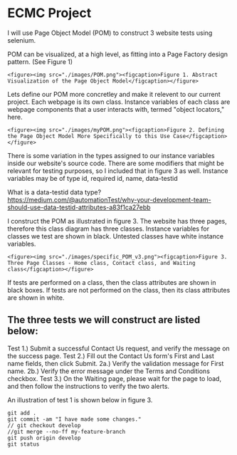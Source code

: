 # ECMC Project

I will use Page Object Model (POM) to construct 3 website tests using selenium.

POM can be visualized, at a high level, as fitting into a Page Factory design pattern. (See Figure 1)

`<figure><img src="./images/POM.png"><figcaption>Figure 1. Abstract Visualization of the Page Object Model</figcaption></figure>`

Lets define our POM more concretley and make it relevent to our current project.
Each webpage is its own class. Instance variables of each class are webpage components that a user interacts with, termed "object locators," here. 

`<figure><img src="./images/myPOM.png"><figcaption>Figure 2. Defining the Page Object Model More Specifically to this Use Case</figcaption></figure>`

There is some variation in the types assigned to our instance variables inside our website's source code. There are some modifiers that might be relevant for testing purposes, so I included that in figure 3 as well. Instance variables may be of type id, required id, name, data-testid 

What is a data-testid data type? https://medium.com/@automationTest/why-your-development-team-should-use-data-testid-attributes-a83f1ca27ebb

I construct the POM as illustrated in figure 3. The website has three pages, therefore this class diagram has three classes. Instance variables for classes we test are shown in black. Untested classes have white instance variables.

`<figure><img src="./images/specific_POM_v3.png"><figcaption>Figure 3. Three Page Classes - Home class, Contact class, and Waiting class</figcaption></figure>`

If tests are performed on a class, then the class attributes are shown in black boxes. If tests are not performed on the class, then its class attributes are shown in white.  

The three tests we will construct are listed below:
----------------------------------------------------

Test 1.) Submit a successful Contact Us request, and verify the message on the success page.
Test 2.) Fill out the Contact Us form's First and Last name fields, then click Submit. 
	2a.) Verify the validation message for First name. 
	2b.) Verify the error message under the Terms and Conditions checkbox.
Test 3.) On the Waiting page, please wait for the page to load, and then follow the instructions to verify the two alerts.

An illustration of test 1 is shown below in figure 3.


```
git add .
git commit -am "I have made some changes."
// git checkout develop
//git merge --no-ff my-feature-branch
git push origin develop
git status
```
